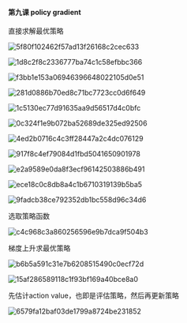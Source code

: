 #### 第九课 policy gradient

直接求解最优策略

![5f80f102462f57ad13f26168c2cec633](assets/5f80f102462f57ad13f26168c2cec633.png)

![1d8c2f8c2336777ba74c1c58efbbc366](assets/1d8c2f8c2336777ba74c1c58efbbc366.png)

![f3bb1e153a06946396648022105d0e51](assets/f3bb1e153a06946396648022105d0e51.png)

![281d0886b70ed8c71bc7723cc0d6f649](assets/281d0886b70ed8c71bc7723cc0d6f649.png)

![1c5130ec77d91635aa9d56517d4c0bfc](assets/1c5130ec77d91635aa9d56517d4c0bfc.png)

![0c324f1e9b072ba52689de325ed92506](assets/0c324f1e9b072ba52689de325ed92506.png)

![4ed2b0716c4c3ff28447a2c4dc076129](assets/4ed2b0716c4c3ff28447a2c4dc076129.png)

![917f8c4ef79084d1fbd5041650901978](assets/917f8c4ef79084d1fbd5041650901978.png)

![e2a9589e0da8f3ecf96142503886b491](assets/e2a9589e0da8f3ecf96142503886b491.png)

![ece18c0c8db8a4c1b6710319139b5ba5](assets/ece18c0c8db8a4c1b6710319139b5ba5.png)

![9fadcb38ce792352db1bc558d96c34d6](assets/9fadcb38ce792352db1bc558d96c34d6.png)

选取策略函数

![c4c968c3a860256596e9b7dca9f504b3](assets/c4c968c3a860256596e9b7dca9f504b3.png)

梯度上升求最优策略

![b6b5a591c31e7b6208515490c0ecf72d](assets/b6b5a591c31e7b6208515490c0ecf72d.png)

![15af286589118c1f93bf169a40bce8a0](assets/15af286589118c1f93bf169a40bce8a0.png)

先估计action value，也即是评估策略，然后再更新策略

![6579fa12baf03de1799a8724be231852](assets/6579fa12baf03de1799a8724be231852.png)
